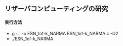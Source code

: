 ## リザーバコンピューティングの研究

#### 実行方法

- g++ -o ESN_1of-k_NARMA ESN_1of-k_NARMA.c -O2 
- ./ESN_1of-k_NARMA
